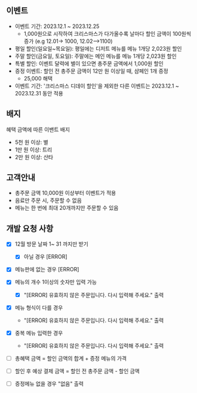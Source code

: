 ## 이벤트
- 이벤트 기간: 2023.12.1 ~ 2023.12.25
  - 1,000원으로 시작하여 크리스마스가 다가올수록 날마다 할인 금액이 100원씩 증가
  (e.g 12.01-> 1000, 12.02-->1100)
- 평일 할인(일요일~목요일): 평일에는 디저트 메뉴를 메뉴 1개당 2,023원 할인
- 주말 할인(금요일, 토요일): 주말에는 메인 메뉴를 메뉴 1개당 2,023원 할인
- 특별 할인: 이벤트 달력에 별이 있으면 총주문 금액에서 1,000원 할인
- 증정 이벤트: 할인 전 총주문 금액이 12만 원 이상일 때, 샴페인 1개 증정
  - 25,000 해택
- 이벤트 기간: '크리스마스 디데이 할인'을 제외한 다른 이벤트는 2023.12.1 ~ 2023.12.31 동안 적용

## 배지
혜택 금액에 따른 이밴트 배지
- 5천 원 이상: 별
- 1만 원 이상: 트리
- 2만 원 이상: 산타

## 고객안내
- 총주문 금액 10,000원 이상부터 이벤트가 적용
- 음료만 주문 시, 주문할 수 없음
- 메뉴는 한 번에 최대 20개까지만 주문할 수 있음

## 개발 요청 사항
- [x] 12월 방문 날짜 1~ 31 까지만 받기
  - [x] 아닐 경우 [ERROR]
- [x] 메뉴판에 없는 경우 [ERROR]
- [x] 메뉴의 개수 1이상의 숫자만 입력 가능
  - [x] "[ERROR] 유효하지 않은 주문입니다. 다시 입력해 주세요." 출력
- [x] 메뉴 형식이 다를 경우
    - "[ERROR] 유효하지 않은 주문입니다. 다시 입력해 주세요." 출력
- [x] 중복 메뉴 입력한 경우
  - "[ERROR] 유효하지 않은 주문입니다. 다시 입력해 주세요." 출력

- [ ] 총혜택 금액 = 할인 금액의 합계 + 증정 메뉴의 가격
- [ ] 할인 후 예상 결제 금액 = 할인 전 총주문 금액 - 할인 금액
- [ ] 증정메뉴 없을 경우 "없음" 출력